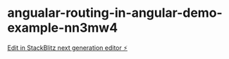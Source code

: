# angualar-routing-in-angular-demo-example-nn3mw4

[Edit in StackBlitz next generation editor ⚡️](https://stackblitz.com/~/github.com/vasantha-1/angualar-routing-in-angular-demo-example-nn3mw4)